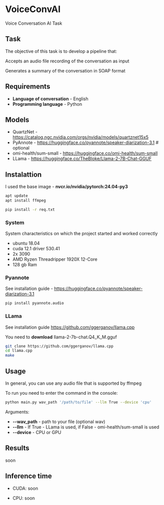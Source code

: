 # VoiceConvAI
Voice Conversation AI Task


## Task

The objective of this task is to develop a pipeline that:

Accepts an audio file recording of the conversation as input

Generates a summary of the conversation in SOAP format

## Requirements

- **Language of conversation** - English
- **Programming language** - Python

## Models

- QuartzNet - https://catalog.ngc.nvidia.com/orgs/nvidia/models/quartznet15x5
- PyAnnote - https://huggingface.co/pyannote/speaker-diarization-3.1 # optional
- omi-health/sum-small - https://huggingface.co/omi-health/sum-small
- LLama - https://huggingface.co/TheBloke/Llama-2-7B-Chat-GGUF

## Instalattion

I used the base image - **nvcr.io/nvidia/pytorch:24.04-py3**


```sh
apt update
apt install ffmpeg

pip install -r req.txt
```

### System 

System characteristics on which the project started and worked correctly

- ubuntu 18.04
- cuda 12.1 driver 530.41
- 2x 3090
- AMD Ryzen Threadripper 1920X 12-Core
- 128 gb Ram

### Pyannote

See installation guide - https://huggingface.co/pyannote/speaker-diarization-3.1

```sh
pip install pyannote.audio
```

### LLama

See installation guide https://github.com/ggerganov/llama.cpp

You need to **download** llama-2-7b-chat.Q4_K_M.gguf

```sh
git clone https://github.com/ggerganov/llama.cpp
cd llama.cpp
make
```

## Usage

In general, you can use any audio file that is supported by ffmpeg

To run you need to enter the command in the console:

```sh
python main.py wav_path '/path/to/file' --llm True --device 'cpu'
```

Arguments:

- **--wav_path** - path to your file (optional wav)
- **--llm** - If True - LLama is used, if False - omi-health/sum-small is used
- **--device** - CPU or GPU

## Results

soon

## Inference time

- CUDA: soon

- CPU: soon
